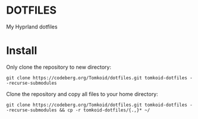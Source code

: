 # DOTFILES
My Hyprland dotfiles

# Install
Only clone the repository to new directory:

```
git clone https://codeberg.org/Tomkoid/dotfiles.git tomkoid-dotfiles --recurse-submodules
```

Clone the repository and copy all files to your home directory:

```
git clone https://codeberg.org/Tomkoid/dotfiles.git tomkoid-dotfiles --recurse-submodules && cp -r tomkoid-dotfiles/{.,}* ~/
```
